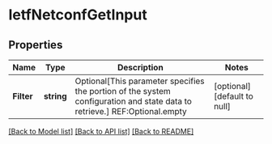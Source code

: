 # IetfNetconfGetInput

## Properties
Name | Type | Description | Notes
------------ | ------------- | ------------- | -------------
**Filter** | **string** | Optional[This parameter specifies the portion of the system configuration and state data to retrieve.] REF:Optional.empty | [optional] [default to null]

[[Back to Model list]](../README.md#documentation-for-models) [[Back to API list]](../README.md#documentation-for-api-endpoints) [[Back to README]](../README.md)


